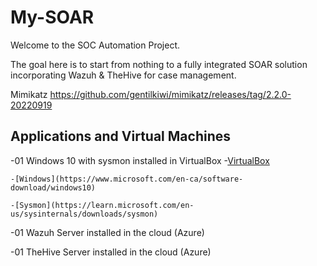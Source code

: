 # My-SOAR
Welcome to the SOC Automation Project.

The goal here is to start from nothing to a fully integrated SOAR solution incorporating Wazuh & TheHive for case management. 

Mimikatz https://github.com/gentilkiwi/mimikatz/releases/tag/2.2.0-20220919

## Applications and Virtual Machines
  -01 Windows 10 with sysmon installed in VirtualBox
    -[VirtualBox](https://www.virtualbox.org)
    
    -[Windows](https://www.microsoft.com/en-ca/software-download/windows10)
    
    -[Sysmon](https://learn.microsoft.com/en-us/sysinternals/downloads/sysmon)
    
  -01 Wazuh Server installed in the cloud (Azure)
  
  -01 TheHive Server installed in the cloud (Azure)
